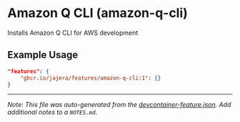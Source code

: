 
# Amazon Q CLI (amazon-q-cli)

Installs Amazon Q CLI for AWS development

## Example Usage

```json
"features": {
    "ghcr.io/jajera/features/amazon-q-cli:1": {}
}
```





---

_Note: This file was auto-generated from the [devcontainer-feature.json](https://github.com/jajera/features/blob/main/src/amazon-q-cli/devcontainer-feature.json).  Add additional notes to a `NOTES.md`._
